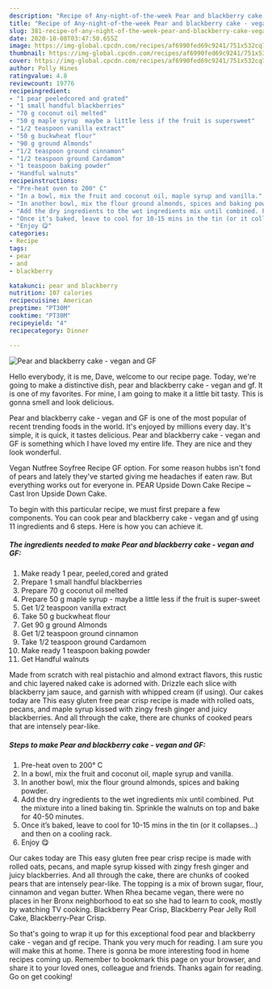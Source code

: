 ```yaml
---
description: "Recipe of Any-night-of-the-week Pear and blackberry cake - vegan and GF"
title: "Recipe of Any-night-of-the-week Pear and blackberry cake - vegan and GF"
slug: 381-recipe-of-any-night-of-the-week-pear-and-blackberry-cake-vegan-and-gf
date: 2020-10-08T03:47:50.655Z
image: https://img-global.cpcdn.com/recipes/af6990fed69c9241/751x532cq70/pear-and-blackberry-cake-vegan-and-gf-recipe-main-photo.jpg
thumbnail: https://img-global.cpcdn.com/recipes/af6990fed69c9241/751x532cq70/pear-and-blackberry-cake-vegan-and-gf-recipe-main-photo.jpg
cover: https://img-global.cpcdn.com/recipes/af6990fed69c9241/751x532cq70/pear-and-blackberry-cake-vegan-and-gf-recipe-main-photo.jpg
author: Polly Hines
ratingvalue: 4.8
reviewcount: 19776
recipeingredient:
- "1 pear peeledcored and grated"
- "1 small handful blackberries"
- "70 g coconut oil melted"
- "50 g maple syrup  maybe a little less if the fruit is supersweet"
- "1/2 teaspoon vanilla extract"
- "50 g buckwheat flour"
- "90 g ground Almonds"
- "1/2 teaspoon ground cinnamon"
- "1/2 teaspoon ground Cardamom"
- "1 teaspoon baking powder"
- "Handful walnuts"
recipeinstructions:
- "Pre-heat oven to 200° C"
- "In a bowl, mix the fruit and coconut oil, maple syrup and vanilla."
- "In another bowl, mix the flour ground almonds, spices and baking powder."
- "Add the dry ingredients to the wet ingredients mix until combined. Put the mixture into a lined baking tin. Sprinkle the walnuts on top and bake for 40-50 minutes."
- "Once it’s baked, leave to cool for 10-15 mins in the tin (or it collapses...) and then on a cooling rack."
- "Enjoy 😋"
categories:
- Recipe
tags:
- pear
- and
- blackberry

katakunci: pear and blackberry 
nutrition: 107 calories
recipecuisine: American
preptime: "PT30M"
cooktime: "PT30M"
recipeyield: "4"
recipecategory: Dinner

---
```



![Pear and blackberry cake - vegan and GF](https://img-global.cpcdn.com/recipes/af6990fed69c9241/751x532cq70/pear-and-blackberry-cake-vegan-and-gf-recipe-main-photo.jpg)

Hello everybody, it is me, Dave, welcome to our recipe page. Today, we're going to make a distinctive dish, pear and blackberry cake - vegan and gf. It is one of my favorites. For mine, I am going to make it a little bit tasty. This is gonna smell and look delicious.

Pear and blackberry cake - vegan and GF is one of the most popular of recent trending foods in the world. It's enjoyed by millions every day. It's simple, it is quick, it tastes delicious. Pear and blackberry cake - vegan and GF is something which I have loved my entire life. They are nice and they look wonderful.

Vegan Nutfree Soyfree Recipe GF option. For some reason hubbs isn&#39;t fond of pears and lately they&#39;ve started giving me headaches if eaten raw. But everything works out for everyone in. PEAR Upside Down Cake Recipe ~ Cast Iron Upside Down Cake.


To begin with this particular recipe, we must first prepare a few components. You can cook pear and blackberry cake - vegan and gf using 11 ingredients and 6 steps. Here is how you can achieve it.

<!--inarticleads1-->

##### The ingredients needed to make Pear and blackberry cake - vegan and GF:

1. Make ready 1 pear, peeled,cored and grated
1. Prepare 1 small handful blackberries
1. Prepare 70 g coconut oil melted
1. Prepare 50 g maple syrup - maybe a little less if the fruit is super-sweet
1. Get 1/2 teaspoon vanilla extract
1. Take 50 g buckwheat flour
1. Get 90 g ground Almonds
1. Get 1/2 teaspoon ground cinnamon
1. Take 1/2 teaspoon ground Cardamom
1. Make ready 1 teaspoon baking powder
1. Get Handful walnuts


Made from scratch with real pistachio and almond extract flavors, this rustic and chic layered naked cake is adorned with. Drizzle each slice with blackberry jam sauce, and garnish with whipped cream (if using). Our cakes today are This easy gluten free pear crisp recipe is made with rolled oats, pecans, and maple syrup kissed with zingy fresh ginger and juicy blackberries. And all through the cake, there are chunks of cooked pears that are intensely pear-like. 

<!--inarticleads2-->

##### Steps to make Pear and blackberry cake - vegan and GF:

1. Pre-heat oven to 200° C
1. In a bowl, mix the fruit and coconut oil, maple syrup and vanilla.
1. In another bowl, mix the flour ground almonds, spices and baking powder.
1. Add the dry ingredients to the wet ingredients mix until combined. Put the mixture into a lined baking tin. Sprinkle the walnuts on top and bake for 40-50 minutes.
1. Once it’s baked, leave to cool for 10-15 mins in the tin (or it collapses...) and then on a cooling rack.
1. Enjoy 😋


Our cakes today are This easy gluten free pear crisp recipe is made with rolled oats, pecans, and maple syrup kissed with zingy fresh ginger and juicy blackberries. And all through the cake, there are chunks of cooked pears that are intensely pear-like. The topping is a mix of brown sugar, flour, cinnamon and vegan butter. When Rhea became vegan, there were no places in her Bronx neighborhood to eat so she had to learn to cook, mostly by watching TV cooking. Blackberry Pear Crisp, Blackberry Pear Jelly Roll Cake, Blackberry-Pear Crisp. 

So that's going to wrap it up for this exceptional food pear and blackberry cake - vegan and gf recipe. Thank you very much for reading. I am sure you will make this at home. There is gonna be more interesting food in home recipes coming up. Remember to bookmark this page on your browser, and share it to your loved ones, colleague and friends. Thanks again for reading. Go on get cooking!
